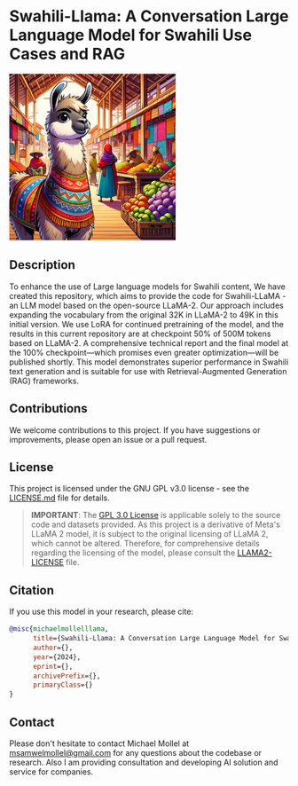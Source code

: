 # Swahili-Llama: A Conversation Large Language Model for Swahili Use Cases and RAG


<img src="info/swahili_llama.jpg" alt="Swahili LLaMA Image" width="300" height="auto">

## Description

To enhance the use of Large language models for Swahili content, We have created this repository, which aims to provide the code for Swahili-LLaMA - an LLM model based on the open-source LLaMA-2. Our approach includes expanding the vocabulary from the original 32K in LLaMA-2 to 49K in this initial version. We use LoRA for continued pretraining of the model, and the results in this current repository are at checkpoint 50% of 500M tokens based on LLaMA-2.  A comprehensive technical report and the final model at the 100% checkpoint—which promises even greater optimization—will be published shortly. This model demonstrates superior performance in Swahili text generation and is suitable for use with Retrieval-Augmented Generation (RAG) frameworks.


## Contributions

We welcome contributions to this project. If you have suggestions or improvements, please open an issue or a pull request.

## License

This project is licensed under the GNU GPL v3.0 license - see the [LICENSE.md](LICENSE) file for details.

> **IMPORTANT**: The [GPL 3.0 License](LICENSE) is applicable solely to the source code and datasets provided. As this project is a derivative of Meta's LLaMA 2 model, it is subject to the original licensing of LLaMA 2, which cannot be altered. Therefore, for comprehensive details regarding the licensing of the model, please consult the [LLAMA2-LICENSE](LLAMA2-LICENSE) file.


## Citation

If you use this model in your research, please cite:

```bibtex
@misc{michaelmollelllama,
      title={Swahili-Llama: A Conversation Large Language Model for Swahili Use Cases and RAG}, 
      author={},
      year={2024},
      eprint={},
      archivePrefix={},
      primaryClass={}
}
```


## Contact

Please don't hesitate to contact Michael Mollel at msamwelmollel@gmail.com for any questions about the codebase or research. Also I am providing consultation and developing AI solution and service for companies. 
